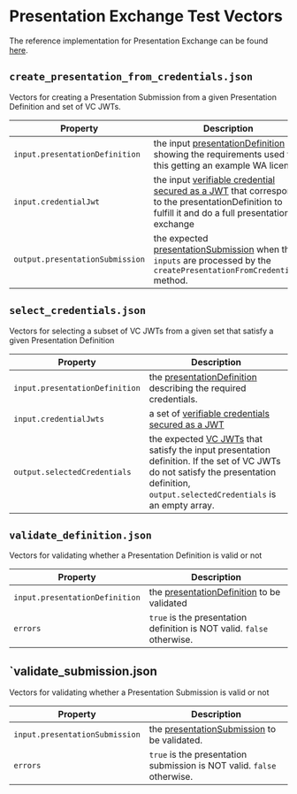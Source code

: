 # Presentation Exchange Test Vectors

The reference implementation for Presentation Exchange can be found [here](https://github.com/TBD54566975/web5-js/blob/main/packages/credentials/src/presentation-exchange.ts#L80).

## `create_presentation_from_credentials.json`
Vectors for creating a Presentation Submission from a given Presentation Definition and set of VC JWTs.

| Property                        | Description                                                                                                                                                                                              |
|---------------------------------|----------------------------------------------------------------------------------------------------------------------------------------------------------------------------------------------------------|
| `input.presentationDefinition`  | the input [presentationDefinition](https://identity.foundation/presentation-exchange/#presentation-definition) showing the requirements used for this getting an example WA license                      |
| `input.credentialJwt`           | the input [verifiable credential secured as a JWT](https://www.w3.org/TR/vc-data-model/#json-web-token) that corresponds to the presentationDefinition to fulfill it and do a full presentation exchange |
| `output.presentationSubmission` | the expected [presentationSubmission](https://identity.foundation/presentation-exchange/#presentation-submission) when the `inputs` are processed by the `createPresentationFromCredentials` method.     |

## `select_credentials.json`
Vectors for selecting a subset of VC JWTs from a given set that satisfy a given Presentation Definition

| Property                       | Description                                                                                                                                                                                                                                                          |
|--------------------------------|----------------------------------------------------------------------------------------------------------------------------------------------------------------------------------------------------------------------------------------------------------------------|
| `input.presentationDefinition` | the [presentationDefinition](https://identity.foundation/presentation-exchange/#presentation-definition) describing the required credentials.                                                                                                                        |
| `input.credentialJwts`         | a set of [verifiable credentials secured as a JWT](https://www.w3.org/TR/vc-data-model/#json-web-token)                                                                                                                                                              |
| `output.selectedCredentials`   | the expected [VC JWTs](https://identity.foundation/presentation-exchange/#presentation-submission) that satisfy the input presentation definition. If the set of VC JWTs do not satisfy the presentation definition, `output.selectedCredentials` is an empty array. |

## `validate_definition.json`
Vectors for validating whether a Presentation Definition is valid or not

| Property                       | Description                                                                                                              |
|--------------------------------|--------------------------------------------------------------------------------------------------------------------------|
| `input.presentationDefinition` | the [presentationDefinition](https://identity.foundation/presentation-exchange/#presentation-definition) to be validated |
| `errors`                       | `true` is the presentation definition is NOT valid. `false` otherwise.                                                   |

## `validate_submission.json
Vectors for validating whether a Presentation Submission is valid or not

| Property                       | Description                                                                                              |
|--------------------------------|----------------------------------------------------------------------------------------------------------|
| `input.presentationSubmission` | the [presentationSubmission](https://identity.foundation/presentation-exchange/#presentation-submission) to be validated. |
| `errors`                       | `true` is the presentation submission is NOT valid. `false` otherwise.                                   |